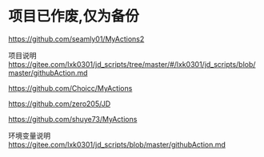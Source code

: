 # 项目已作废,仅为备份
https://github.com/seamly01/MyActions2

项目说明
https://gitee.com/lxk0301/jd_scripts/tree/master/#/lxk0301/jd_scripts/blob/master/githubAction.md

https://github.com/Choicc/MyActions

https://github.com/zero205/JD

https://github.com/shuye73/MyActions

环境变量说明
https://gitee.com/lxk0301/jd_scripts/blob/master/githubAction.md
